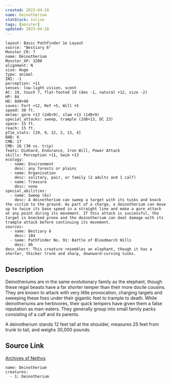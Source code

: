 ```yaml
---
created: 2023-04-28
name: Deinotherium
statblock: inline
tags: [monster]
updated: 2023-04-28
---
```

```statblock
layout: Basic Pathfinder 1e Layout
source: "Bestiary 6"
Monster_CR: 7
name: Deinotherium
Monster_XP: 3200
alignment: N
size: Huge
type: animal
INI: -1
perception: +11
senses: low-light vision, scent
AC: 19, touch 7, flat-footed 19 (dex -1, natural +12, size -2)
HP: 84
HD: 8d8+48
saves: Fort +12, Ref +5, Will +5
speed: 30 ft.
melee: gore +13 (2d6+9), slam +13 (1d8+9)
special_attacks: sweep, trample (2d8+13, DC 23)
space: 15 ft.
reach: 15 ft.
pf1e_stats: [29, 9, 22, 2, 13, 4]
BAB: 6
CMB: 17
CMD: 26 (30 vs. trip)
feats: Diehard, Endurance, Iron Will, Power Attack
skills: Perception +11, Swim +13
ecology:
  - name: Environment
    desc: any forests or plains
  - name: Organisation
    desc: solitary, pair, or family (2 adults and 1 calf)
  - name: Treasure
    desc: none
special_abilities:
  - name: Sweep (Ex)
    desc: A deinotherium can sweep a target with its tusks and knock the victim to the ground. As part of a charge, a deinotherium can move up to twice its base speed in a straight line and make a gore attack at any point during its movement. If this attack is successful, the target is knocked prone and the deinotherium can deal damage with its trample attack before continuing its movement.
sources:
  - name: Bestiary 6
    desc: 184
  - name: Pathfinder No. 91: Battle of Bloodmarch Hills
    desc: 86
desc_short: This creature resembles an elephant, though it has a shorter, thicker trunk and sharp, downward-curving tusks.
```
## Description
Deinotheriums are in the same evolutionary family as the elephant, though these regal beasts have a far shorter temper than their more docile cousins. They are known to attack with very little provocation, charging targets and sweeping these foes under their gigantic feet to trample to death. While deinotheriums are herbivores, their quick tempers have given them a false reputation as man-eaters. They generally group into small family packs consisting of a calf and its parents. 

A deinotherium stands 12 feet tall at the shoulder, measures 25 feet from trunk to tail, and weighs 30,000 pounds.
## Source Link
[Archives of Nethys](https://aonprd.com/MonsterDisplay.aspx?ItemName=Deinotherium)
```encounter-table
name: Deinotherium
creatures:
  - 1: Deinotherium
```
